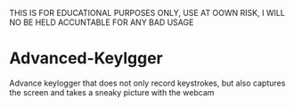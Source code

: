 THIS IS FOR EDUCATIONAL PURPOSES ONLY, USE AT OOWN RISK, I WILL NO BE HELD ACCUNTABLE FOR ANY BAD USAGE

# Advanced-Keylgger
Advance keylogger that does not only record keystrokes, but also captures the screen and takes a sneaky picture with the webcam
